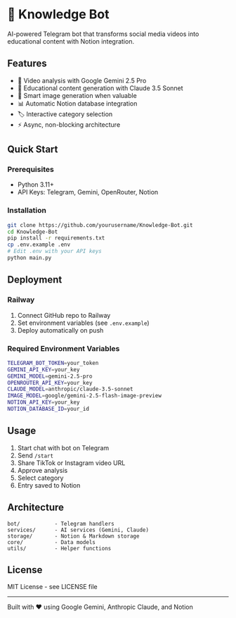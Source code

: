# 🤖 Knowledge Bot

AI-powered Telegram bot that transforms social media videos into educational content with Notion integration.

## Features

- 🎥 Video analysis with Google Gemini 2.5 Pro
- 🧠 Educational content generation with Claude 3.5 Sonnet
- 🎨 Smart image generation when valuable
- 📊 Automatic Notion database integration
- 🏷️ Interactive category selection
- ⚡ Async, non-blocking architecture

## Quick Start

### Prerequisites

- Python 3.11+
- API Keys: Telegram, Gemini, OpenRouter, Notion

### Installation

```bash
git clone https://github.com/yourusername/Knowledge-Bot.git
cd Knowledge-Bot
pip install -r requirements.txt
cp .env.example .env
# Edit .env with your API keys
python main.py
```

## Deployment

### Railway

1. Connect GitHub repo to Railway
2. Set environment variables (see `.env.example`)
3. Deploy automatically on push

### Required Environment Variables

```bash
TELEGRAM_BOT_TOKEN=your_token
GEMINI_API_KEY=your_key
GEMINI_MODEL=gemini-2.5-pro
OPENROUTER_API_KEY=your_key
CLAUDE_MODEL=anthropic/claude-3.5-sonnet
IMAGE_MODEL=google/gemini-2.5-flash-image-preview
NOTION_API_KEY=your_key
NOTION_DATABASE_ID=your_id
```

## Usage

1. Start chat with bot on Telegram
2. Send `/start`
3. Share TikTok or Instagram video URL
4. Approve analysis
5. Select category
6. Entry saved to Notion

## Architecture

```
bot/           - Telegram handlers
services/      - AI services (Gemini, Claude)
storage/       - Notion & Markdown storage
core/          - Data models
utils/         - Helper functions
```

## License

MIT License - see LICENSE file

---

Built with ❤️ using Google Gemini, Anthropic Claude, and Notion
